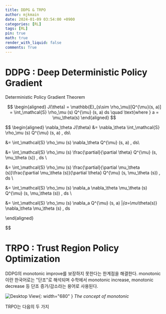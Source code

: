 ```yaml
---
title: DDPG & TRPO
author: mjkmain
date: 2024-01-09 03:54:00 +0900
categories: [RL]
tags: [RL]
pin: true
math: true
render_with_liquid: false
comments: True
---
```

# DDPG : Deep Deterministic Policy Gradient

Deterministic Policy Gradient Theorem

$$
\begin{aligned}
J(\theta) = \mathbb{E}_{s\sim \rho_\mu}[Q^{\mu}(s, a)] = \int_\mathcal{S} \rho_\mu (s) Q^{\mu} (s, a) ds \quad \text{where  } a = \mu_\theta(s)
\end{aligned}
$$


$$
\begin{aligned}
\nabla_\theta J(\theta) &= \nabla_\theta \int_\mathcal{S} \rho_\mu (s) Q^{\mu} (s, a) \, ds\\

&=  \int_\mathcal{S} \rho_\mu (s) \nabla_\theta Q^{\mu} (s, a) \, ds\\

&=   \int_\mathcal{S} \rho_\mu (s) \frac{\partial}{\partial \theta} Q^{\mu} (s, \mu_\theta (s)) \, ds \\

&=   \int_\mathcal{S} \rho_\mu (s) \frac{\partial}{\partial \mu_\theta (s)}\frac{\partial \mu_\theta (s)}{\partial \theta} Q^{\mu} (s, \mu_\theta (s)) \, ds \\

&=   \int_\mathcal{S} \rho_\mu (s) \nabla_a \nabla_\theta \mu_\theta (s) Q^{\mu} (s, \mu_\theta (s)) \, ds \\

&=   \int_\mathcal{S} \rho_\mu (s) \nabla_a Q^{\mu} (s, a) |_{a=\mu_\theta(s)} \nabla_\theta \mu_\theta (s)  \, ds 

\end{aligned}


$$







# TRPO : Trust Region Policy Optimization

DDPG의 monotonic improve를 보장하지 못한다는 한계점을 해결한다. monotonic이란 한국어로는 "단조"로 해석되며 수학에서 monotonic increase, monotonic decrease 등 단조 증가/감소라는 용어로 사용된다.

![Desktop View](https://github.com/mjkmain/blog-image/assets/72269271/4c2c98fc-210b-49f4-b970-6cc125b8be28){: width="680" } 
_The concept of monotonic_

TRPO는 다음의 두 가지 